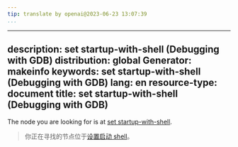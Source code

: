 ```yaml
---
tip: translate by openai@2023-06-23 13:07:39
...
```

---
description: set startup-with-shell (Debugging with GDB)
distribution: global
Generator: makeinfo
keywords: set startup-with-shell (Debugging with GDB)
lang: en
resource-type: document
title: set startup-with-shell (Debugging with GDB)
--------------------------------------------------

The node you are looking for is at [set startup-with-shell](Starting.html#set-startup_002dwith_002dshell).

> 你正在寻找的节点位于[设置启动 shell](Starting.html#set-startup_002dwith_002dshell)。
